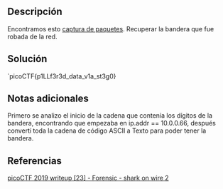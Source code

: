 ## Descripción
Encontramos esto [captura de paquetes](https://jupiter.challenges.picoctf.org/static/b506393b6f9d53b94011df000c534759/capture.pcap). Recuperar la bandera que fue robada de la red.
## Solución
`picoCTF{p1LLf3r3d_data_v1a_st3g0}
## Notas adicionales
Primero se analizo el inicio de la cadena que contenía los dígitos de la bandera, encontrando que empezaba en ip.addr == 10.0.0.66, después convertí toda la cadena de código ASCII a Texto para poder tener la bandera.
## Referencias
[picoCTF 2019 writeup [23] - Forensic - shark on wire 2](https://www.youtube.com/watch?v=WcMl1SvQ6hI)

